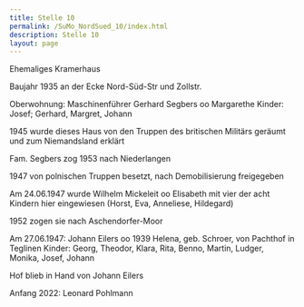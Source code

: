 ```yaml
---
title: Stelle 10
permalink: /SuMo_NordSued_10/index.html
description: Stelle 10
layout: page
---
```

Ehemaliges Kramerhaus

Baujahr 1935 an der Ecke Nord-Süd-Str und Zollstr.

Oberwohnung: Maschinenführer Gerhard Segbers oo Margarethe
Kinder: Josef; Gerhard, Margret, Johann

1945 wurde dieses Haus von den Truppen des britischen Militärs geräumt und zum Niemandsland erklärt

Fam. Segbers zog 1953 nach Niederlangen

1947 von polnischen Truppen besetzt, nach Demobilisierung freigegeben

Am 24.06.1947 wurde Wilhelm Mickeleit oo Elisabeth mit vier der acht Kindern hier eingewiesen
(Horst, Eva, Anneliese, Hildegard)

1952 zogen sie nach Aschendorfer-Moor

Am 27.06.1947:
Johann Eilers oo 1939 Helena, geb. Schroer, von Pachthof in Teglinen
Kinder: Georg, Theodor, Klara, Rita, Benno, Martin, Ludger, Monika, Josef, Johann

Hof blieb in Hand von Johann Eilers

Anfang 2022:
Leonard Pohlmann
